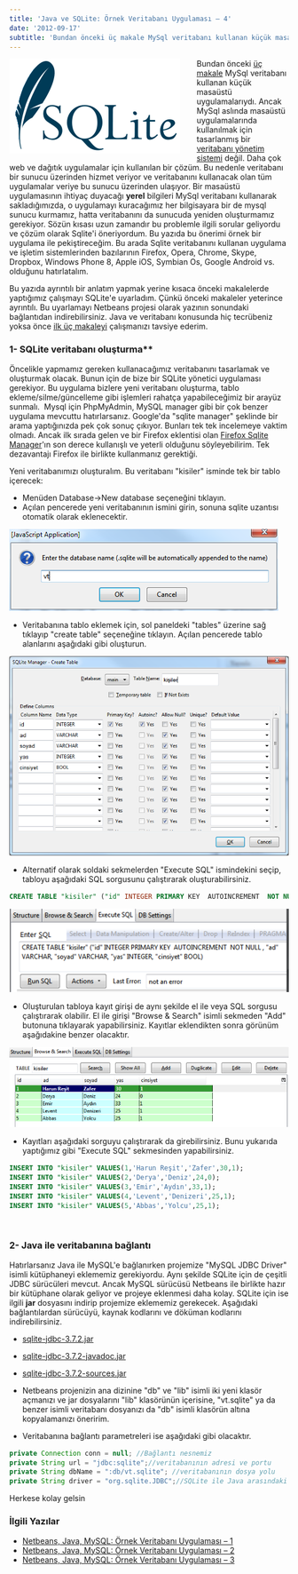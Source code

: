 ```yaml
---
title: 'Java ve SQLite: Örnek Veritabanı Uygulaması – 4'
date: '2012-09-17'
subtitle: 'Bundan önceki üç makale MySql veritabanı kullanan küçük masaüstü uygulamalarıydı. Ancak MySql aslında masaüstü uygulamalarında kullanılmak için tasarlanmış bir veritabanı yönetim sistemi değil.'
---
```


<img align="left" style="margin-right: 30px;margin-bottom: 0px;"  src="img/blog/sqlite.png">


Bundan önceki [üç makale](/netbeans-java-mysql-ornek-veritabani-uygulamasi-1) MySql veritabanı kullanan küçük masaüstü uygulamalarıydı. Ancak MySql aslında masaüstü uygulamalarında kullanılmak için tasarlanmış bir [veritabanı yönetim sistemi](/veritabanina-genel-bakis) değil. Daha çok web ve dağıtık uygulamalar için kullanılan bir çözüm. Bu nedenle veritabanı bir sunucu üzerinden hizmet veriyor ve veritabanını kullanacak olan tüm uygulamalar veriye bu sunucu üzerinden ulaşıyor. Bir masaüstü uygulamasının ihtiyaç duyacağı **yerel** bilgileri MySql veritabanı kullanarak sakladığımızda, o uygulamayı kuracağımız her bilgisayara bir de mysql sunucu kurmamız, hatta veritabanını da sunucuda yeniden oluşturmamız gerekiyor. Sözün kısası uzun zamandır bu problemle ilgili sorular geliyordu ve çözüm olarak Sqlite'i öneriyordum. Bu yazıda bu önerimi örnek bir uygulama ile pekiştireceğim. Bu arada Sqlite veritabanını kullanan uygulama ve işletim sistemlerinden bazılarının Firefox, Opera, Chrome, Skype, Dropbox, Windows Phone 8, Apple iOS, Symbian Os, Google Android vs. olduğunu hatırlatalım.

Bu yazıda ayrıntılı bir anlatım yapmak yerine kısaca önceki makalelerde yaptığımız çalışmayı SQLite'e uyarladım. Çünkü önceki makaleler yeterince ayrıntılı. Bu uyarlamayı Netbeans projesi olarak yazının sonundaki bağlantıdan indirebilirsiniz. Java ve veritabanı konusunda hiç tecrübeniz yoksa önce [ilk üç makaleyi](/netbeans-java-mysql-ornek-veritabani-uygulamasi-1) çalışmanızı tavsiye ederim. 

### 1- SQLite veritabanı oluşturma** 

Öncelikle yapmamız gereken kullanacağımız veritabanını tasarlamak ve oluşturmak olacak. Bunun için de bize bir SQLite yönetici uygulaması gerekiyor. Bu uygulama bizlere yeni veritabanı oluşturma, tablo ekleme/silme/güncelleme gibi işlemleri rahatça yapabileceğimiz bir arayüz sunmalı.  Mysql için PhpMyAdmin, MySQL manager gibi bir çok benzer uygulama mevcuttu hatırlarsanız. Google'da "sqlite manager" şeklinde bir arama yaptığınızda pek çok sonuç çıkıyor. Bunları tek tek incelemeye vaktim olmadı. Ancak ilk sırada gelen ve bir Firefox eklentisi olan [Firefox Sqlite Manager](https://addons.thunderbird.net/en-us/firefox/addon/sqlite-manager/)'ın son derece kullanışlı ve yeterli olduğunu söyleyebilirim. Tek dezavantajı Firefox ile birlikte kullanmanız gerektiği. 

Yeni veritabanımızı oluşturalım. Bu veritabanı "kisiler" isminde tek bir tablo içerecek: 

- Menüden Database->New database seçeneğini tıklayın. 
- Açılan pencerede yeni veritabanının ismini girin, sonuna sqlite uzantısı otomatik olarak eklenecektir. 

![new db](img/blog/new_db.png)

- Veritabanına tablo eklemek için, sol paneldeki "tables" üzerine sağ tıklayıp "create table" seçeneğine tıklayın. Açılan pencerede tablo alanlarını aşağıdaki gibi oluşturun. 

![](img/blog/new_table.png "new_table")

- Alternatif olarak soldaki sekmelerden "Execute SQL" ismindekini seçip, tabloyu aşağıdaki SQL sorgusunu çalıştırarak oluşturabilirsiniz.

```sql
CREATE TABLE "kisiler" ("id" INTEGER PRIMARY KEY  AUTOINCREMENT  NOT NULL , "ad" VARCHAR, "soyad" VARCHAR, "yas" INTEGER, "cinsiyet" BOOL)
```

![](img/blog/new_table_sql.png "new_table_sql")

- Oluşturulan tabloya kayıt girişi de aynı şekilde el ile veya SQL sorgusu çalıştırarak olabilir. El ile girişi "Browse & Search" isimli sekmeden "Add" butonuna tıklayarak yapabilirsiniz. Kayıtlar eklendikten sonra görünüm aşağıdakine benzer olacaktır. 

![](img/blog/add_record.png "add_record") 

- Kayıtları aşağıdaki sorguyu çalıştırarak da girebilirsiniz. Bunu yukarıda yaptığımız gibi "Execute SQL" sekmesinden yapabilirsiniz.

```sql
INSERT INTO "kisiler" VALUES(1,'Harun Reşit','Zafer',30,1);
INSERT INTO "kisiler" VALUES(2,'Derya','Deniz',24,0);
INSERT INTO "kisiler" VALUES(3,'Emir','Aydın',33,1);
INSERT INTO "kisiler" VALUES(4,'Levent','Denizeri',25,1);
INSERT INTO "kisiler" VALUES(5,'Abbas','Yolcu',25,1);
```
<br>

### 2- Java ile veritabanına bağlantı

Hatırlarsanız Java ile MySQL'e bağlanırken projemize "MySQL JDBC Driver" isimli kütüphaneyi eklememiz gerekiyordu. Aynı şekilde SQLite için de çeşitli JDBC sürücüleri mevcut. Ancak MySQL sürücüsü Netbeans ile birlikte hazır bir kütüphane olarak geliyor ve projeye eklenmesi daha kolay. SQLite için ise ilgili **jar** dosyasını indirip projemize eklememiz gerekecek. Aşağıdaki bağlantılardan sürücüyü, kaynak kodlarını ve döküman kodlarını indirebilirsiniz.

- [sqlite-jdbc-3.7.2.jar](http://www.xerial.org/maven/repository/artifact/org/xerial/sqlite-jdbc/3.7.2/sqlite-jdbc-3.7.2.jar) 
- [sqlite-jdbc-3.7.2-javadoc.jar](http://www.xerial.org/maven/repository/artifact/org/xerial/sqlite-jdbc/3.7.2/sqlite-jdbc-3.7.2-javadoc.jar) 
- [sqlite-jdbc-3.7.2-sources.jar](http://www.xerial.org/maven/repository/artifact/org/xerial/sqlite-jdbc/3.7.2/sqlite-jdbc-3.7.2-sources.jar) 

- Netbeans projenizin ana dizinine "db" ve "lib" isimli iki yeni klasör açmanızı ve jar dosyalarını "lib" klasörünün içerisine, "vt.sqlite" ya da benzer isimli veritabanı dosyanızı da "db" isimli klasörün altına kopyalamanızı öneririm.
- Veritabanına bağlantı parametreleri ise aşağıdaki gibi olacaktır.

```java
private Connection conn = null; //Bağlantı nesnemiz
private String url = "jdbc:sqlite";//veritabanının adresi ve portu
private String dbName = ":db/vt.sqlite"; //veritabanının dosya yolu
private String driver = "org.sqlite.JDBC";//SQLite ile Java arasındaki bağlantıyı sağlayan JDBC sürücüsü
```

Herkese kolay gelsin

### İlgili Yazılar

- [Netbeans, Java, MySQL: Örnek Veritabanı Uygulaması – 1](/netbeans-java-mysql-ornek-veritabani-uygulamasi-1)
- [Netbeans, Java, MySQL: Örnek Veritabanı Uygulaması – 2](/netbeans-java-mysql-ornek-veritabani-uygulamasi-2)
- [Netbeans, Java, MySQL: Örnek Veritabanı Uygulaması – 3](/netbeans-java-mysql-ornek-veritabani-uygulamasi-3)
